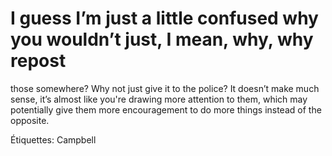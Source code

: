 # I guess I’m just a little confused why you wouldn’t just, I mean, why, why repost
those somewhere? Why not just give it to the police? It doesn’t make much
sense, it’s almost like you're drawing more attention to them, which may
potentially give them more encouragement to do more things instead of the
opposite.

Étiquettes: Campbell